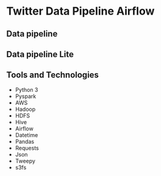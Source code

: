 # Twitter Data Pipeline Airflow

## Data pipeline

## Data pipeline Lite
## Tools and Technologies
- Python 3
- Pyspark
- AWS
- Hadoop
- HDFS
- Hive
- Airflow
- Datetime
- Pandas
- Requests
- Json
- Tweepy
- s3fs

